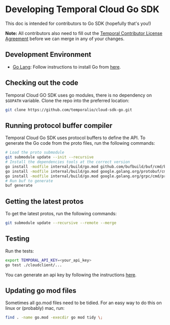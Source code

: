 # Developing Temporal Cloud Go SDK

This doc is intended for contributors to Go SDK (hopefully that's you!)

**Note:** All contributors also need to fill out the [Temporal Contributor License Agreement](https://gist.github.com/samarabbas/7dcd41eb1d847e12263cc961ccfdb197) before we can merge in any of your changes.

## Development Environment

* [Go Lang](https://golang.org/): Follow instructions to install Go from [here](https://go.dev/doc/install).

## Checking out the code

Temporal Cloud GO SDK uses go modules, there is no dependency on `$GOPATH` variable. Clone the repo into the preferred location:

```bash
git clone https://github.com/temporalio/cloud-sdk-go.git
```

## Running protocol buffer compiler

Temporal Cloud Go SDK uses protocol buffers to define the API. To generate the Go code from the proto files, run the following commands:

```bash
# Load the proto submodule
git submodule update --init --recursive
# Install the dependencies tools at the correct version
go install -modfile internal/build/go.mod github.com/bufbuild/buf/cmd/buf
go install -modfile internal/build/go.mod google.golang.org/protobuf/cmd/protoc-gen-go
go install -modfile internal/build/go.mod google.golang.org/grpc/cmd/protoc-gen-go-grpc
# Run buf to generate
buf generate

```

## Getting the latest protos
To get the latest protos, run the following commands:

```bash
git submodule update --recursive --remote --merge
```


## Testing

Run the tests:

```bash
export TEMPORAL_API_KEY=<your_api_key>
go test ./cloudclient/...
```

You can generate an api key by following the instructions [here](https://docs.temporal.io/cloud/api-keys#generate-an-api-key).


## Updating go mod files

Sometimes all go.mod files need to be tidied. For an easy way to do this on linux or (probably) mac,
run:

```bash
find . -name go.mod -execdir go mod tidy \;
```

